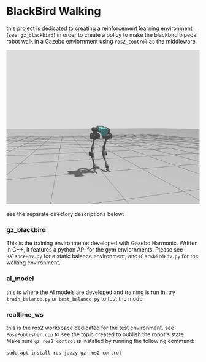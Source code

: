 # BlackBird Walking

this project is dedicated to creating a reinforcement learning environment (see: `gz_blackbird`) in order to create a policy to make the blackbird bipedal robot walk in a Gazebo enviornment using `ros2_control` as the middleware.

![blackbird in gazebo simulation](imgs/blackbird.png)

see the separate directory descriptions below:

### gz_blackbird
This is the training environmenet developed with Gazebo Harmonic.
Written in C++, it features a python API for the gym enviornments. Please see `BalanceEnv.py` for a static balance environment, and `BlackbirdEnv.py` for the walking environment.


### ai_model
this is where the AI models are developed and training is run in. try `train_balance.py` or `test_balance.py` to test the model

### realtime_ws
this is the ros2 workspace dedicated for the test environment. see `PosePublisher.cpp` to see the topic created to publish the robot's state. Make sure `gz_ros2_control` is installed by running the following command:

```
sudo apt install ros-jazzy-gz-ros2-control
```